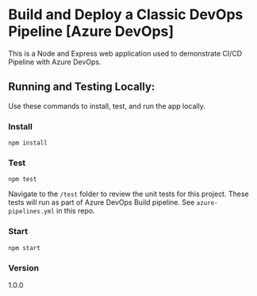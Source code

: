 # Build and Deploy a Classic DevOps Pipeline [Azure DevOps]

This is a Node and Express web application used to demonstrate CI/CD Pipeline with Azure DevOps.

## Running and Testing Locally:

Use these commands to install, test, and run the app locally.

### Install

```
npm install
```

### Test

```
npm test
```

Navigate to the `/test` folder to review the unit tests for this project. These tests will run as part of Azure DevOps Build pipeline. See `azure-pipelines.yml` in this repo.

### Start

```
npm start
```

### Version

1.0.0

